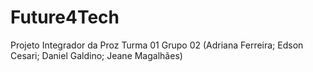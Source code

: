 # Future4Tech
Projeto Integrador da Proz 
Turma 01
Grupo 02 (Adriana Ferreira; Edson Cesari; Daniel Galdino; Jeane Magalhães)
